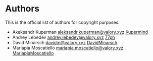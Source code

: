 # Authors

This is the official list of authors for copyright purposes.

* Akeksandr Kuperman <aleksandr.kuperman@valory.xyz> [Kupermind](https://github.com/kupermind)
* Andrey Lebedev <andrey.lebedev@valory.xyz> [77ph](https://github.com/77ph)
* David Minarsch <davidm@valory.xyz> [DavidMinarsch](https://github.com/DavidMinarsch)
* Mariapia Moscatiello <mariapia.moscatiello@valory.xyz> [MariapiaMoscatiello](https://github.com/mariapiamo)